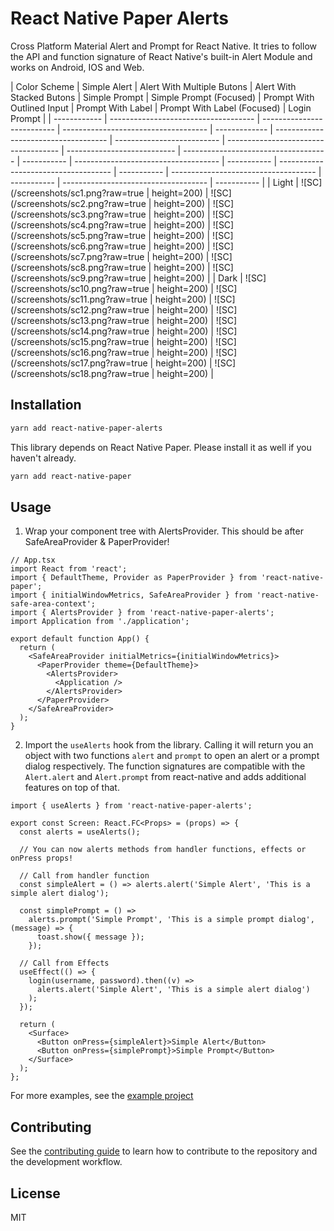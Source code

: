 # React Native Paper Alerts

Cross Platform Material Alert and Prompt for React Native. It tries to follow the API and function signature of React Native's built-in Alert Module and works on Android, IOS and Web.

| Color Scheme | Simple Alert                         | Alert With Multiple Butons | Alert With Stacked Butons            | Simple Prompt | Simple Prompt (Focused)              | Prompt With Outlined Input | Prompt With Label                    | Prompt With Label (Focused) | Login Prompt                         |
| ------------ | ------------------------------------ | -------------------------- | ------------------------------------ | ------------- | ------------------------------------ | -------------------------- | ------------------------------------ | --------------------------- | ------------------------------------ | ----------- | ------------------------------------ | ----------- | ------------------------------------ | ----------- | ------------------------------------ | ----------- | ------------------------------------ | ----------- |
| Light        | ![SC](/screenshots/sc1.png?raw=true  | height=200)                | ![SC](/screenshots/sc2.png?raw=true  | height=200)   | ![SC](/screenshots/sc3.png?raw=true  | height=200)                | ![SC](/screenshots/sc4.png?raw=true  | height=200)                 | ![SC](/screenshots/sc5.png?raw=true  | height=200) | ![SC](/screenshots/sc6.png?raw=true  | height=200) | ![SC](/screenshots/sc7.png?raw=true  | height=200) | ![SC](/screenshots/sc8.png?raw=true  | height=200) | ![SC](/screenshots/sc9.png?raw=true  | height=200) |
| Dark         | ![SC](/screenshots/sc10.png?raw=true | height=200)                | ![SC](/screenshots/sc11.png?raw=true | height=200)   | ![SC](/screenshots/sc12.png?raw=true | height=200)                | ![SC](/screenshots/sc13.png?raw=true | height=200)                 | ![SC](/screenshots/sc14.png?raw=true | height=200) | ![SC](/screenshots/sc15.png?raw=true | height=200) | ![SC](/screenshots/sc16.png?raw=true | height=200) | ![SC](/screenshots/sc17.png?raw=true | height=200) | ![SC](/screenshots/sc18.png?raw=true | height=200) |

## Installation

```sh
yarn add react-native-paper-alerts
```

This library depends on React Native Paper. Please install it as well if you haven't already.

```sh
yarn add react-native-paper
```

## Usage

1. Wrap your component tree with AlertsProvider. This should be after SafeAreaProvider & PaperProvider!

```tsx
// App.tsx
import React from 'react';
import { DefaultTheme, Provider as PaperProvider } from 'react-native-paper';
import { initialWindowMetrics, SafeAreaProvider } from 'react-native-safe-area-context';
import { AlertsProvider } from 'react-native-paper-alerts';
import Application from './application';

export default function App() {
  return (
    <SafeAreaProvider initialMetrics={initialWindowMetrics}>
      <PaperProvider theme={DefaultTheme}>
        <AlertsProvider>
          <Application />
        </AlertsProvider>
      </PaperProvider>
    </SafeAreaProvider>
  );
}
```

2. Import the `useAlerts` hook from the library. Calling it will return you an object with two functions `alert` and `prompt` to open an alert or a prompt dialog respectively. The function signatures are compatible with the `Alert.alert` and `Alert.prompt` from react-native and adds additional features on top of that.

```tsx
import { useAlerts } from 'react-native-paper-alerts';

export const Screen: React.FC<Props> = (props) => {
  const alerts = useAlerts();

  // You can now alerts methods from handler functions, effects or onPress props!

  // Call from handler function
  const simpleAlert = () => alerts.alert('Simple Alert', 'This is a simple alert dialog');

  const simplePrompt = () =>
    alerts.prompt('Simple Prompt', 'This is a simple prompt dialog', (message) => {
      toast.show({ message });
    });

  // Call from Effects
  useEffect(() => {
    login(username, password).then((v) =>
      alerts.alert('Simple Alert', 'This is a simple alert dialog')
    );
  });

  return (
    <Surface>
      <Button onPress={simpleAlert}>Simple Alert</Button>
      <Button onPress={simplePrompt}>Simple Prompt</Button>
    </Surface>
  );
};
```

For more examples, see the [example project](example/src/screens/welcome.tsx)

## Contributing

See the [contributing guide](CONTRIBUTING.md) to learn how to contribute to the repository and the development workflow.

## License

MIT
